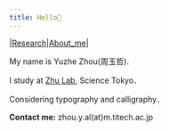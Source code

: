 ```yaml
---
title: Hello👋
---
```

|[Research](https://cooh2.github.io/Quartz/Research)|[About_me](https://cooh2.github.io/Quartz/About_me)|

My name is Yuzhe Zhou(周玉哲).

I study at [Zhu Lab](https://lab.zhuxinru.com/), Science Tokyo．

Considering typography and calligraphy．




**Contact me:** zhou.y.al(at)m.titech.ac.jp